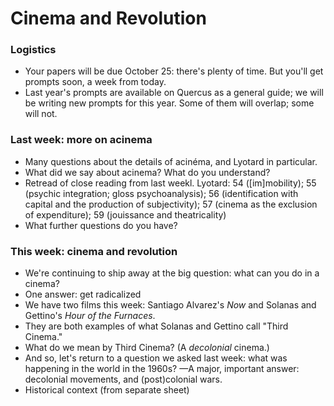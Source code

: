 # Cinema and Revolution

### Logistics
* Your papers will be due October 25: there's plenty of time. But you'll get prompts soon, a week from today.
* Last year's prompts are available on Quercus as a general guide; we will be writing new prompts for this year. Some of them will overlap; some will not.

### Last week: more on acinema
* Many questions about the details of acinéma, and Lyotard in particular.
* What did we say about acinema? What do you understand?
* Retread of close reading from last weekl. Lyotard: 54 ([im]mobility); 55 (psychic integration; gloss psychoanalysis); 56 (identification with capital and the production of subjectivity); 57 (cinema as the exclusion of expenditure); 59 (jouissance and theatricality)
* What further questions do you have?

### This week: cinema and revolution
* We're continuing to ship away at the big question: what can you do in a cinema?
* One answer: get radicalized
* We have two films this week: Santiago Alvarez's _Now_ and Solanas and Gettino's _Hour of the Furnaces_.
* They are both examples of what Solanas and Gettino call "Third Cinema."
* What do we mean by Third Cinema? (A _decolonial_ cinema.)
* And so, let's return to a question we asked last week: what was happening in the world in the 1960s? —A major, important answer: decolonial movements, and (post)colonial wars.
* Historical context (from separate sheet)
